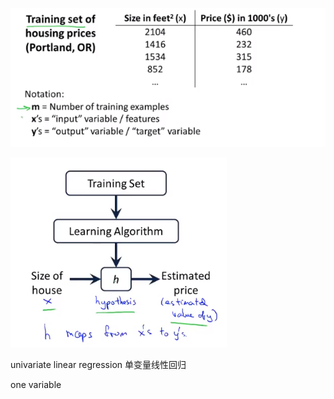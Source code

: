 ![](..\image\NG_模型描述.png)

![](..\image\NG_模型描述_2.png)



univariate linear regression  单变量线性回归

one variable

